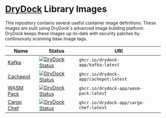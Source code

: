 # [DryDock](https://drydock.app?utm_source=github&utm_medium=repository&utm_campaign=library&utm_content=top_readme) Library Images

This repository contains several useful container image definitions.
These images are built using DryDock's advanced image building platform.
DryDock keeps these images up-to-date with security patches by continuously
scanning base image tags.

| Name | Status | URI |
| ---- | ------ | --- |
| [Kafka](./kafka) | [![DryDock Status](https://dashboard.drydock.app/api/v1/public/drydock-app/kafka/badge.png)](https://dashboard.drydock.app/drydock-app/kafka/public) | `ghcr.io/drydock-app/kafka:latest` | 
| [Cachepot](./rust-cachepot) | [![DryDock Status](https://dashboard.drydock.app/api/v1/public/drydock-app/cachepot/badge.png)](https://dashboard.drydock.app/drydock-app/cachepot/public) | `ghcr.io/drydock-app/cachepot:latest` | 
| [WASM Pack](./wasm-pack) | [![DryDock Status](https://dashboard.drydock.app/api/v1/public/drydock-app/wasm-pack/badge.png)](https://dashboard.drydock.app/drydock-app/wasm-pack/public) | `ghcr.io/drydock-app/wasm-pack:latest` | 
| [Cargo Chef](./wasm-pack) | [![DryDock Status](https://dashboard.drydock.app/api/v1/public/drydock-app/chef/badge.png)](https://dashboard.drydock.app/drydock-app/chef/public) | `ghcr.io/drydock-app/cargo-chef:latest` | 

